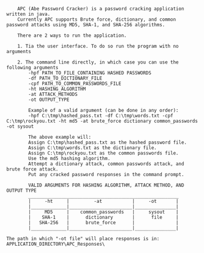        APC (Abe Password Cracker) is a password cracking application written in java. 
        Currently APC supports Brute force, dictionary, and common password attacks using MD5, SHA-1, and SHA-256 algorithms.

        There are 2 ways to run the application.

        1. Tia the user interface. To do so run the program with no arguments

        2. The command line directly, in which case you can use the following arguments
            -hpf PATH_TO_FILE_CONTAINING HASHED PASSWORDS
            -df PATH_TO_DICTIONARY_FILE
            -cpf PATH_TO_COMMON_PASSWORDS_FILE
            -ht HASHING_ALGORITHM
            -at ATTACK_METHODS
            -ot OUTPUT_TYPE

            Example of a valid argument (can be done in any order):
            -hpf C:\tmp\hashed_pass.txt -df C:\tmp\words.txt -cpf C:\tmp\rockyou.txt -ht md5 -at brute_force dictionary common_passwords -ot sysout

            The above example will: 
            Assign C:\tmp\hashed_pass.txt as the hashed password file.
            Assign C:\tmp\words.txt as the dictionary file.
            Assign C:\tmp\rockyou.txt as the common passwords file.
            Use the md5 hashing algorithm.
            Attempt a dictionary attack, common passwords attack, and brute force attack.
            Put any cracked password responses in the command prompt.

            VALID ARGUMENTS FOR HASHING ALGORITHM, ATTACK METHOD, AND OUTPUT TYPE
            _______________________________________________________
            |     -ht     |         -at           |     -ot       |
            |_____________|_______________________|_______________|
            |     MD5     |    common_passwords   |     sysout    |
            |    SHA-1    |      dictionary       |      file     |
            |   SHA-256   |      brute_force      |               |
            |_____________|_______________________|_______________|
    
    The path in which "-ot file" will place responses is in: APPLICATION_DIRECTORY\APC_Responses\
    

